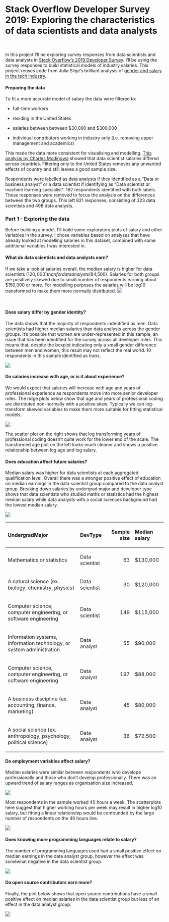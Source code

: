 Stack Overflow Developer Survey 2019: Exploring the characteristics of
data scientists and data analysts
================

<br>

In this project I’ll be exploring survey responses from data scientists
and data analysts in [Stack Overflow’s 2019 Developer
Survey](https://insights.stackoverflow.com/survey/2019#overview). I’ll
be using the survey responses to build statistical models of industry
salaries. This project reuses code from Julia Silge’s brilliant analysis
of [gender and salary in the tech
industry](https://juliasilge.com/blog/salary-gender/).

#### Preparing the data

To fit a more accurate model of salary the data were filtered to:

  - full-time workers

  - residing in the United States

  - salaries between between $30,000 and $300,000

  - individual contributors working in industry only (i.e. removing
    upper management and academics)

This made the data more consistent for visualising and modelling. [This
analysis by Charles
Modingwa](https://medium.com/@charlesmodingwa/2019-stack-overflow-survey-analysis-c8dac1617d40)
showed that data scientist salaries differed across countries. Filtering
only to the United States removes any unwanted effects of country and
still leaves a good sample size.

Respondents were labelled as data analysts if they identified as a “Data
or business analyst” or a data scientist if identifying as “Data
scientist or machine learning specialist”. 162 respondents identified
with both labels. These responses were removed to focus the analysis on
the differences between the two groups. This left 821 responses,
consisting of 323 data scientists and 498 data analysts.

### Part 1 - Exploring the data

Before building a model, I’ll build some exploratory plots of salary and
other variables in the survey. I chose variables based on analyses that
have already looked at modelling salaries in this dataset, combined with
some additional variables I was interested in.

#### What do data scientists and data analysts earn?

If we take a look at salaries overall, the median salary is higher for
data scientists ($120,000) than for data analysts ($84,500). Salaries
for both groups are positively skewed due to small number of respondents
earning about $150,000 or more. For modelling purposes the salaries will
be log10 transformed to make them more normally distributed.
![](README_files/figure-gfm/unnamed-chunk-1-1.png)<!-- -->

<br>

#### Does salary differ by gender identity?

The data shows that the majority of respondents indentified as men. Data
scientists had higher median salaries than data analysts across the
gender groups. It’s possible that women are under-represented in this
sample, an issue that has been identified for the survey across all
developer roles. This means that, despite the boxplot indicating only a
small gender difference between men and women, this result may not
reflect the real world. 10 respondents in this sample identified as
trans.

![](README_files/figure-gfm/unnamed-chunk-2-1.png)<!-- -->

#### Do salaries increase with age, or is it about experience?

We would expect that salaries will increase with age and years of
professional experience as respondents move into more senior developer
roles. The ridge plots below show that age and years of professional
coding are distributed non-normally with a positive skew. Typically we
can log-transform skewed variables to make them more suitable for
fitting statistical models.

![](README_files/figure-gfm/unnamed-chunk-3-1.png)<!-- --> <br>

The scatter plot on the right shows that log transforming years of
professional coding doesn’t quite work for the lower end of the scale.
The transformed age plot on the left looks much cleaner and shows a
positive relationship between log age and log salary.

#### Does education affect future salaries?

Median salary was higher for data scientists at each aggregated
qualification level. Overall there was a stronger positive effect of
education on median earnings in the data scientist group compared to the
data analyst group. Breaking down salaries by undergrad major and
developer type shows that data scientists who studied maths or
statistics had the highest median salary while data analysts with a
social sciences background had the lowest median salary.

![](README_files/figure-gfm/unnamed-chunk-4-1.png)<!-- -->

<table>

<thead>

<tr>

<th style="text-align:left;">

UndergradMajor

</th>

<th style="text-align:left;">

DevType

</th>

<th style="text-align:right;">

Sample size

</th>

<th style="text-align:left;">

Median salary

</th>

</tr>

</thead>

<tbody>

<tr>

<td style="text-align:left;">

Mathematics or statistics

</td>

<td style="text-align:left;">

Data scientist

</td>

<td style="text-align:right;">

63

</td>

<td style="text-align:left;">

$130,000

</td>

</tr>

<tr>

<td style="text-align:left;">

A natural science (ex. biology, chemistry, physics)

</td>

<td style="text-align:left;">

Data scientist

</td>

<td style="text-align:right;">

30

</td>

<td style="text-align:left;">

$120,000

</td>

</tr>

<tr>

<td style="text-align:left;">

Computer science, computer engineering, or software engineering

</td>

<td style="text-align:left;">

Data scientist

</td>

<td style="text-align:right;">

149

</td>

<td style="text-align:left;">

$115,000

</td>

</tr>

<tr>

<td style="text-align:left;">

Information systems, information technology, or system administration

</td>

<td style="text-align:left;">

Data analyst

</td>

<td style="text-align:right;">

55

</td>

<td style="text-align:left;">

$90,000

</td>

</tr>

<tr>

<td style="text-align:left;">

Computer science, computer engineering, or software engineering

</td>

<td style="text-align:left;">

Data analyst

</td>

<td style="text-align:right;">

197

</td>

<td style="text-align:left;">

$88,000

</td>

</tr>

<tr>

<td style="text-align:left;">

A business discipline (ex. accounting, finance, marketing)

</td>

<td style="text-align:left;">

Data analyst

</td>

<td style="text-align:right;">

45

</td>

<td style="text-align:left;">

$80,000

</td>

</tr>

<tr>

<td style="text-align:left;">

A social science (ex. anthropology, psychology, political science)

</td>

<td style="text-align:left;">

Data analyst

</td>

<td style="text-align:right;">

36

</td>

<td style="text-align:left;">

$72,500

</td>

</tr>

</tbody>

</table>

#### Do employment variables affect salary?

Median salaries were similar between respondents who develope
professionally and those who don’t develop professionally. There was an
upward trend of salary ranges as organisation size increased. <br>

![](README_files/figure-gfm/unnamed-chunk-5-1.png)<!-- -->

Most respondents in the sample worked 40 hours a week. The scatterplots
here suggest that higher working hours per week may result in higher
log10 salary, but fitting a linear relationship would be confounded by
the large number of respondents on the 40 hours line.

![](README_files/figure-gfm/unnamed-chunk-6-1.png)<!-- -->

#### Does knowing more programming languages relate to salary?

The number of programming languages used had a small positive effect on
median earnings in the data analyst group, however the effect was
somewhat negative in the data scientist group.

![](README_files/figure-gfm/unnamed-chunk-7-1.png)<!-- -->

#### Do open source contributors earn more?

Finally, the plot below shows that open source contributions have a
small positive effect on median salaries in the data scientist group but
less of an effect in the data analyst group.

![](README_files/figure-gfm/unnamed-chunk-8-1.png)<!-- -->
